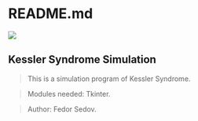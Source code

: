 # README.md

![](https://im0-tub-ru.yandex.net/i?id=cc4fee6fa7084bf02ef868b0e0642293&n=13)

Kessler Syndrome Simulation
-------------

>  This is a simulation program of Kessler Syndrome.

>Modules needed: Tkinter.

>Author:  Fedor Sedov.
